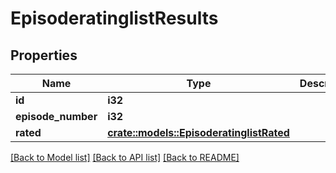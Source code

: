 # EpisoderatinglistResults

## Properties

Name | Type | Description | Notes
------------ | ------------- | ------------- | -------------
**id** | **i32** |  | [optional] 
**episode_number** | **i32** |  | [optional] 
**rated** | [**crate::models::EpisoderatinglistRated**](episoderatinglist_rated.md) |  | [optional] 

[[Back to Model list]](../README.md#documentation-for-models) [[Back to API list]](../README.md#documentation-for-api-endpoints) [[Back to README]](../README.md)


